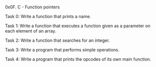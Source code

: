 0x0F. C - Function pointers

Task 0: Write a function that prints a name.

Task 1: Write a function that executes a function given as a parameter
on each element of an array.

Task 2: Write a function that searches for an integer.

Task 3: Write a program that performs simple operations.

Task 4: Write a program that prints the opcodes of its own main function.
